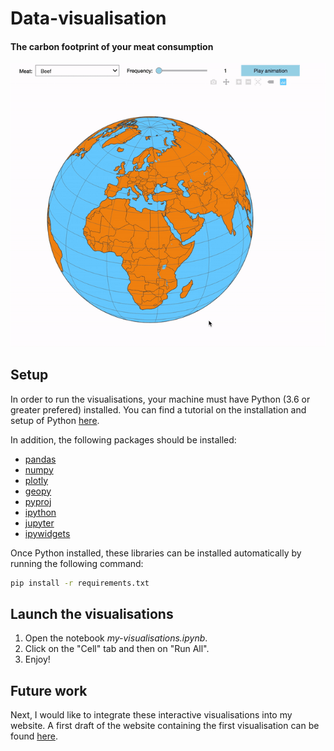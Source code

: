 # Data-visualisation

#### The carbon footprint of your meat consumption
<p align="center"> <img src="./demos/2nd_visualisation.gif"> </p>

## Setup
In order to run the visualisations, your machine must have Python (3.6 or greater prefered) installed. You can find a tutorial on the installation and setup of Python [here](https://realpython.com/installing-python/).

In addition, the following packages should be installed: 

- [pandas](https://pypi.org/project/pandas/)
- [numpy](https://pypi.org/project/numpy/)
- [plotly](https://pypi.org/project/plotly/)
- [geopy](https://pypi.org/project/geopy/)
- [pyproj](https://pypi.org/project/pyproj/)
- [ipython](https://pypi.org/project/ipython/)
- [jupyter](https://pypi.org/project/jupyter/)
- [ipywidgets](https://pypi.org/project/ipywidgets/)

Once Python installed, these libraries can be installed automatically by running the following command:

```bash
pip install -r requirements.txt
```

## Launch the visualisations

1. Open the notebook *my-visualisations.ipynb*.
2. Click on the "Cell" tab and then on "Run All".
3. Enjoy!

## Future work

Next, I would like to integrate these interactive visualisations into my website. A first draft of the website containing the first visualisation can be found [here](https://antoilouis.github.io/Data-visualisation/website/).
